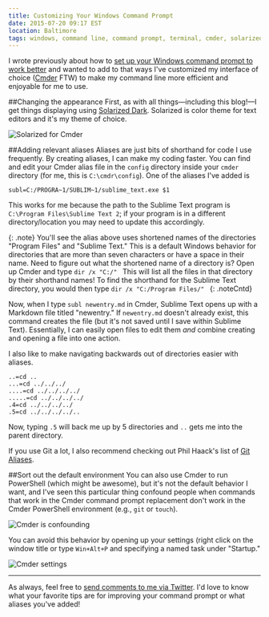 ```yaml
---
title: Customizing Your Windows Command Prompt
date: 2015-07-20 09:17 EST
location: Baltimore
tags: windows, command line, command prompt, terminal, cmder, solarized
---
```


I wrote previously about how to [set up your Windows command prompt to work better](/journal/2015/07/improving-your-windows-command-prompt/) and wanted to add to that ways I've customized my interface of choice ([Cmder](http://gooseberrycreative.com/cmder/) FTW) to make my command line more efficient and enjoyable for me to use.

##Changing the appearance
First, as with all things&mdash;including this blog!&mdash;I get things displaying using [Solarized Dark](http://observer.com/2015/02/meet-the-man-behind-solarized-the-most-important-color-scheme-in-computer-history/). Solarized is color theme for text editors and it's my theme of choice.

![Solarized for Cmder](/journal/2015-07-20-customizing-your-windows-command-prompt/solarized.png)

##Adding relevant aliases
Aliases are just bits of shorthand for code I use frequently. By creating aliases, I can make my coding faster. You can find and edit your Cmder alias file in the `config` directory inside your `cmder` directory (for me, this is `C:\cmdr\config`). One of the aliases I've added is

~~~
subl=C:/PROGRA~1/SUBLIM~1/sublime_text.exe $1
~~~

This works for me because the path to the Sublime Text program is `C:\Program Files\Sublime Text 2`; if your program is in a different directory/location you may need to update this accordingly.

{: .note}
You'll see the alias above uses shortened names of the directories "Program Files" and "Sublime Text." This is a default Windows behavior for directories that are more than seven characters or have a space in their name. Need to figure out what the shortened name of a directory is? Open up Cmder and type
`dir /x "C:/" `
This will list all the files in that directory by their shorthand names! To find the shorthand for the Sublime Text directory, you would then type 
`dir /x "C:/Program Files/" `
{: .noteCntd}

Now, when I type `subl newentry.md` in Cmder, Sublime Text opens up with a Markdown file titled "newentry." If `newentry.md` doesn't already exist, this command creates the file (but it's not saved until I save within Sublime Text). Essentially, I can easily open files to edit them *and* combine creating and opening a file into one action.

I also like to make navigating backwards out of directories easier with aliases.

~~~
..=cd ..
...=cd ../../../
....=cd ../../../../
.....=cd ../../../../
.4=cd ../../../../
.5=cd ../../../../..
~~~

Now, typing `.5` will back me up by 5 directories and `..` gets me into the parent directory.

If you use Git a lot, I also recommend checking out Phil Haack's list of [Git Aliases](http://haacked.com/archive/2014/07/28/github-flow-aliases/).

##Sort out the default environment
You can also use Cmder to run PowerShell (which might be awesome), but it's not the default behavior I want, and I've seen this particular thing confound people when commands that work in the Cmder command prompt replacement don't work in the Cmder PowerShell environment (e.g., `git` or `touch`).

![Cmder is confounding](/journal/2015-07-20-customizing-your-windows-command-prompt/cmder-confounded.png)

You can avoid this behavior by opening up your settings (right click on the window title or type `Win+Alt+P` and specifying a named task under "Startup."

![Cmder settings](/journal/2015-07-20-customizing-your-windows-command-prompt/cmder-cmd.png)

<hr />

As always, feel free to [send comments to me via Twitter](https://twitter.com/intent/tweet?screen_name=messypixels). I'd love to know what your favorite tips are for improving your command prompt or what aliases you've added!